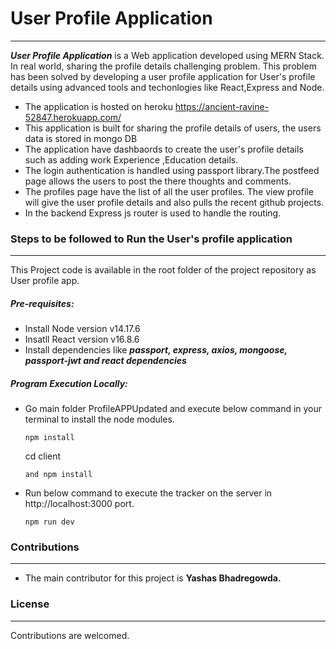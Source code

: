# User Profile Application
----
***User Profile Application*** is a Web application developed using MERN Stack. In real world, sharing the profile details challenging problem. This problem has been solved by developing a user profile application for User's profile details using advanced tools and techonlogies like React,Express and Node. 

- The application is hosted on heroku https://ancient-ravine-52847.herokuapp.com/
- This application is built for sharing the profile details of users, the users data is stored in mongo DB 
- The application have  dashbaords to create the user's profile details such as adding work Experience ,Education details.
- The login authentication is handled using passport library.The postfeed page allows the users to post the there thoughts and comments. 
- The profiles page have the list of all the user profiles. The view profile will give the user profile details and also pulls the recent github projects.
- In the backend Express js router is used to handle the routing.

### Steps to be followed to Run the User's profile application
----
This Project code is available in the root folder of the project repository as User profile app. 
##### Pre-requisites: 
- Install Node version v14.17.6
- Insatll React version v16.8.6 
- Install dependencies like ***passport, express, axios, mongoose, passport-jwt and react dependencies***
##### Program Execution Locally: 
- Go main folder ProfileAPPUpdated and execute below command in your terminal to install the node modules.
    ```
    npm install
    ```
    cd client 
    ```
    and npm install
    ```
- Run below command to execute the tracker on the server in http://localhost:3000 port.
    ```
    npm run dev
    ```
    

### Contributions
----
- The main contributor for this project is **Yashas Bhadregowda.**

### License
----
Contributions are welcomed.
